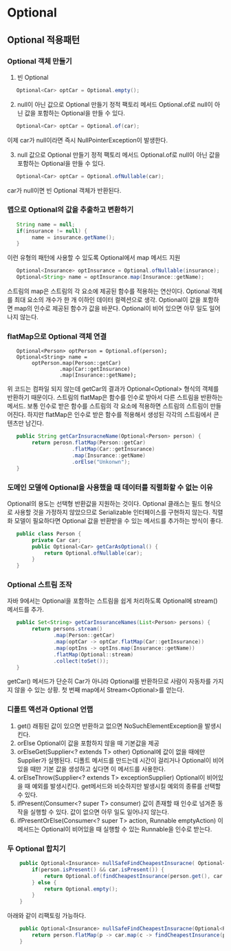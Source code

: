 # Optional
## Optional 적용패턴
### Optional 객체 만들기
1) 빈 Optional
```java
   Optional<Car> optCar = Optional.empty();
```
2) null이 아닌 값으로 Optional 만들기
정적 팩토리 메서드 Optional.of로 null이 아닌 값을 포함하는 Optional을 만들 수 있다.
```java
   Optional<Car> optCar = Optional.of(car);
```
이제 car가 null이라면 즉시 NullPointerException이 발생한다.

3) null 값으로 Optional 만들기
정적 팩토리 메서드 Optional.of로 null이 아닌 값을 포함하는 Optional을 만들 수 있다.
```java
   Optional<Car> optCar = Optional.ofNullable(car);
```
car가 null이면 빈 Optional 객체가 반환된다.

### 맵으로 Optional의 값을 추출하고 변환하기
```java
   String name = null;
   if(insurance != null) {
        name = insurance.getName();
   }
```
이런 유형의 패턴에 사용할 수 있도록 Optional에서 map 메서드 지원
```java
   Optional<Insurance> optInsurance = Optional.ofNullable(insurance);
   Optional<String> name = optInsurance.map(Insurance::getName);   
```
스트림의 map은 스트림의 각 요소에 제공된 함수를 적용하는 연산이다. Optional 객체를
최대 요소의 개수가 한 개 이하인 데이터 컬렉션으로 생각. Optional이 값을 포함하면
map의 인수로 제공된 함수가 값을 바꾼다. Optional이 비어 있으면 아무 일도 일어나지 않는다.

### flatMap으로 Optional 객체 연결
```
   Optional<Person> optPerson = Optional.of(person);
   Optional<String> name =
        optPerson.map(Person::getCar)
                 .map(Car::getInsurance)
                 .map(Insurance::getName); 
```
위 코드는 컴파일 되지 않는데 getCar의 결과가 Optional<Optional<Car>> 형식의 객체를 반환하기 때문이다.
스트림의 flatMap은 함수를 인수로 받아서 다른 스트림을 반환하는 메서드. 보통 인수로 받은 함수를 
스트림의 각 요소에 적용하면 스트림의 스트림이 만들어진다. 하지만 flatMap은 인수로 받은 함수를
적용해서 생성된 각각의 스트림에서 콘텐츠만 남긴다.

```java
   public String getCarInsuracneName(Optional<Person> person) {
        return perosn.flatMap(Person::getCar)
                     .flatMap(Car::getInsurance)
                     .map(Insurance::getName)
                     .orElse("Unkonwn");
   }
```

### 도메인 모델에 Optional을 사용했을 때 데이터를 직렬화할 수 없는 이유
Optional의 용도는 선택형 반환값을 지원하는 것이다.
Optional 클래스는 필드 형식으로 사용할 것을 가정하지 않았으므로 Serializable 인터페이스를 구현하지 않는다.
직렬화 모델이 필요하다면 Optional 값을 반환받을 수 있는 메서드를 추가하는 방식이 좋다.
```java
   public class Person {
        private Car car;
        public Optional<Car> getCarAsOptional() {
            return Optional.ofNullable(car);
        }
   }
```

### Optional 스트림 조작
자바 9에서는 Optional을 포함하는 스트림을 쉽게 처리하도록 Optional에 stream() 메서드를 추가.
```java
   public Set<String> getCarInsuranceNames(List<Person> persons) {
        return persons.stream()
               .map(Person::getCar)
               .map(optCar -> optCar.flatMap(Car::getInsurance))
               .map(optIns -> optIns.map(Insurance::getName))
               .flatMap(Optional::stream)
               .collect(toSet()); 
   }
```
getCar() 메서드가 단순히 Car가 아니라 Optional<Car>를 반환하므로 사람이 자동차를 가지지 않을 수 있는 상황.
첫 번째 map에서 Stream<Optional<Car>>를 얻는다. 

### 디폴트 액션과 Optional 언랩
1) get() 
래핑된 값이 있으면 반환하고 없으면 NoSuchElementException을 발생시킨다.
2) orElse 
Optional이 값을 포함하지 않을 때 기본값을 제공
3) orElseGet(Supplier<? extends T> other)
Optional에 값이 없을 때에만 Supplier가 실행된다.
디폴트 메서드를 만드는데 시간이 걸리거나 Optional이 비어있을 때만 기본 값을 생성하고 싶다면 이 메서드를 사용한다.
4) orElseThrow(Supplier<? extends T> exceptionSupplier) 
Optional이 비어있을 때 
예외를 발생시킨다. get메서드와 비슷하지만 발생시킬 예외의 종류를 선택할 수 있다.
5) ifPresent(Consumer<? super T> consumer) 
값이 존재할 때 인수로 넘겨준 동작을 실행할 수 있다. 값이 없으면 아무 일도 일어나지 않는다.
6) ifPresentOrElse(Consumer<? super T> action, Runnable emptyAction)
이 메서드는 Optional이 비어있을 때 실행할 수 있는 Runnable을 인수로 받는다.

  
### 두 Optional 합치기

```java
    public Optional<Insurance> nullSafeFindCheapestInsuracne( Optional<Person> person, Optional<Car> car) {
        if(person.isPresent() && car.isPresent()) {
            return Optional.of(findCheapestInsurance(person.get(), car.get()))
        } else {
            return Optional.empty();
        }
    }
```
아래와 같이 리팩토링 가능하다.
```java
    public Optional<Insurance> nullSafeFindCheapestInsuracne(Optional<Person> person, Optional<Car> car) {
        return person.flatMap(p -> car.map(c -> findCheapestInsurance(p,c)));
    }
```